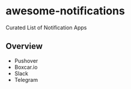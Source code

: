 # awesome-notifications
Curated List of Notification Apps

## Overview

- Pushover
- Boxcar.io
- Slack
- Telegram
